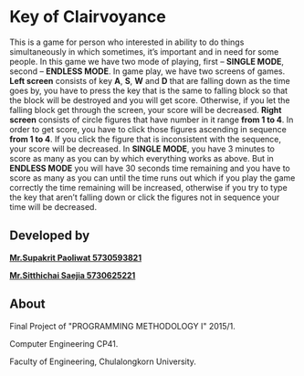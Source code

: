 # Key of Clairvoyance

This is a game for person who interested in ability to do things simultaneously in which sometimes, it’s important and in need for some people. In this game we have two mode of playing, first – **SINGLE MODE**, second – **ENDLESS MODE**. In game play, we have two screens of games. **Left screen** consists of key **A**, **S**, **W** and **D** that are falling down as the time goes by, you have to press the key that is the same to falling block so that the block will be destroyed and you will get score. Otherwise, if you let the falling block get through the screen, your score will be decreased. **Right screen** consists of circle figures that have number in it range **from 1 to 4**. In order to get score, you have to click those figures ascending in sequence **from 1 to 4**. If you click the figure that is inconsistent with the sequence, your score will be decreased. In **SINGLE MODE**, you have 3 minutes to score as many as you can by which everything works as above. But in **ENDLESS MODE** you will have 30 seconds time remaining and you have to score as many as you can until the time runs out which if you play the game correctly the time remaining will be increased, otherwise if you try to type the key that aren’t falling down or click the figures not in sequence your time will be decreased. 

## Developed by

[**Mr.Supakrit Paoliwat 5730593821**](https://github.com/stepboom)

[**Mr.Sitthichai Saejia 5730625221**](https://github.com/tueytoma)


## About
Final Project of "PROGRAMMING METHODOLOGY I" 2015/1.

Computer Engineering CP41.

Faculty of Engineering, Chulalongkorn University.
